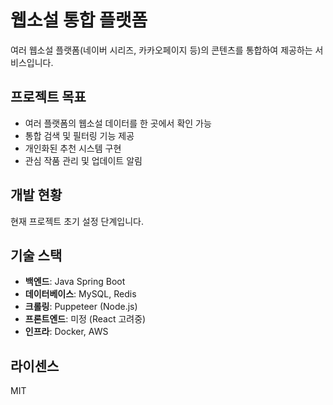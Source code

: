 # 웹소설 통합 플랫폼

여러 웹소설 플랫폼(네이버 시리즈, 카카오페이지 등)의 콘텐츠를 통합하여 제공하는 서비스입니다.

## 프로젝트 목표

- 여러 플랫폼의 웹소설 데이터를 한 곳에서 확인 가능
- 통합 검색 및 필터링 기능 제공
- 개인화된 추천 시스템 구현
- 관심 작품 관리 및 업데이트 알림

## 개발 현황

현재 프로젝트 초기 설정 단계입니다.

## 기술 스택

- **백엔드**: Java Spring Boot
- **데이터베이스**: MySQL, Redis
- **크롤링**: Puppeteer (Node.js)
- **프론트엔드**: 미정 (React 고려중)
- **인프라**: Docker, AWS

## 라이센스

MIT
